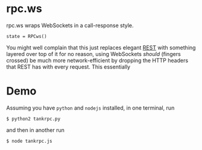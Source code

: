 rpc.ws
=========

rpc.ws wraps WebSockets in a call-response style.

```
state = RPCws()

```

You might well complain that this just replaces elegant [REST](https://en.wikipedia.org/wiki/Representational_state_transfer) with something layered over top of it for no reason, using WebSockets _should_ (fingers crossed) be much more network-efficient by dropping the HTTP headers that REST has with every request.
This essentially 

Demo
====

Assuming you have `python` and `nodejs` installed, in one terminal, run
```
$ python2 tankrpc.py
```

and then in another run
```
$ node tankrpc.js
```
